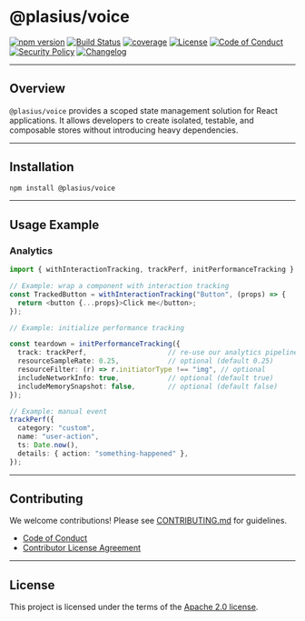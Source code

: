 # @plasius/voice

[![npm version](https://img.shields.io/npm/v/@plasius/voice.svg)](https://www.npmjs.com/package/@plasius/voice)
[![Build Status](https://img.shields.io/github/actions/workflow/status/Plasius-LTD/voice/ci.yml?branch=main&label=build&style=flat)](https://github.com/plasius/voice/actions/workflows/ci.yml)
[![coverage](https://img.shields.io/codecov/c/github/Plasius-LTD/voice)](https://codecov.io/gh/Plasius-LTD/voice)
[![License](https://img.shields.io/github/license/Plasius-LTD/voice)](./LICENSE)
[![Code of Conduct](https://img.shields.io/badge/code%20of%20conduct-yes-blue.svg)](./CODE_OF_CONDUCT.md)
[![Security Policy](https://img.shields.io/badge/security%20policy-yes-orange.svg)](./SECURITY.md)
[![Changelog](https://img.shields.io/badge/changelog-md-blue.svg)](./CHANGELOG.md)

---

## Overview

`@plasius/voice` provides a scoped state management solution for React applications. It allows developers to create isolated, testable, and composable stores without introducing heavy dependencies.

---

## Installation

```bash
npm install @plasius/voice
```

---

## Usage Example

### Analytics

```ts
import { withInteractionTracking, trackPerf, initPerformanceTracking } from "@plasius/voice";

// Example: wrap a component with interaction tracking
const TrackedButton = withInteractionTracking("Button", (props) => {
  return <button {...props}>Click me</button>;
});

// Example: initialize performance tracking

const teardown = initPerformanceTracking({
  track: trackPerf,                    // re-use our analytics pipeline
  resourceSampleRate: 0.25,            // optional (default 0.25)
  resourceFilter: (r) => r.initiatorType !== "img", // optional
  includeNetworkInfo: true,            // optional (default true)
  includeMemorySnapshot: false,        // optional (default false)
});

// Example: manual event
trackPerf({
  category: "custom",
  name: "user-action",
  ts: Date.now(),
  details: { action: "something-happened" },
});
```

---

## Contributing

We welcome contributions! Please see [CONTRIBUTING.md](./CONTRIBUTING.md) for guidelines.

- [Code of Conduct](./CODE_OF_CONDUCT.md)
- [Contributor License Agreement](./legal/CLA.md)

---

## License

This project is licensed under the terms of the [Apache 2.0 license](./LICENSE).
